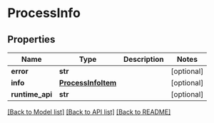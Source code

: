 # ProcessInfo

## Properties
Name | Type | Description | Notes
------------ | ------------- | ------------- | -------------
**error** | **str** |  | [optional] 
**info** | [**ProcessInfoItem**](ProcessInfoItem.md) |  | [optional] 
**runtime_api** | **str** |  | [optional] 

[[Back to Model list]](../README.md#documentation-for-models) [[Back to API list]](../README.md#documentation-for-api-endpoints) [[Back to README]](../README.md)

